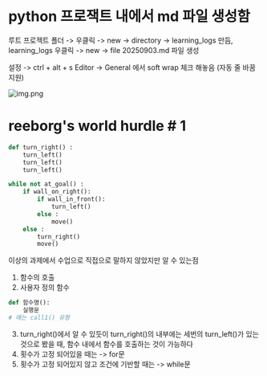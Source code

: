 # python 프로잭트 내에서 md 파일 생성함

루트 프로젝트 폴더 -> 우클릭 -> new -> directory -> learning_logs 만듬, learning_logs 우클릭  -> new -> file 20250903.md 파일 생성

설정 -> ctrl + alt + s
Editor -> General 에서 soft wrap 체크 해놓음 (자동 줄 바꿈 지원)

![img.png](cuLBJ.webp)

# reeborg's world hurdle # 1
```python
def turn_right() :
    turn_left()
    turn_left()
    turn_left()

while not at_goal() :
    if wall_on_right():
        if wall_in_front():
            turn_left()
        else :
            move()
    else : 
        turn_right()
        move()

```
이상의 과제에서 수업으로 직접으로 말하지 않았지만 알 수 있는점
1. 함수의 호출
2. 사용자 정의 함수
```python
def 함수명():
    실행문
# 얘는 call1() 유형
```
3. turn_right()에서 알 수 있듯이
    turn_right()의 내부에는 세번의 turn_left()가 있는 것으로 봤을 때, 함수 내에서 함수를 호출하는 것이 가능하다
4. 횟수가 고정 되어있을 때는 -> for문
5. 횟수가 고정 되어있지 않고 조건에 기반할 때는 -> while문